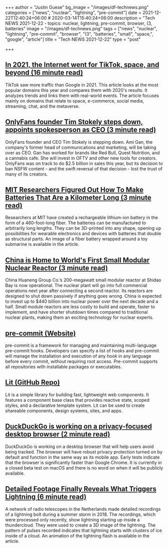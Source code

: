 +++
author = "Justin Guese"
bg_image = "/images/df-technews.png"
categories = ["news", "nuclear", "lightning", "pre-commit"]
date = 2021-12-22T12:40:24+06:00 # 2020-03-14T15:40:24+06:00
description = "Tech NEWS 2021-12-22 - topics: nuclear, lightning, pre-commit, browser, (3, batteries"
image = "/images/df-technews.png"
tags = ["news", "nuclear", "lightning", "pre-commit", "browser", "(3", "batteries", "small", "space,", "google", "article"]
title = "Tech NEWS 2021-12-22"
type = "post"

+++

## [In 2021, the Internet went for TikTok, space, and beyond (16 minute read)](https://blog.cloudflare.com/popular-domains-year-in-review-2021/)

TikTok saw more traffic than Google in 2021. This article looks at the most popular domains this year and compares them with 2020's results. It analyzes trends and links them with real-world events. The article focuses mainly on domains that relate to space, e-commerce, social media, streaming, chat, and the metaverse.

## [OnlyFans founder Tim Stokely steps down, appoints spokesperson as CEO (3 minute read)](https://techcrunch.com/2021/12/21/onlyfans-founder-tim-stokely-steps-down-appoints-spokesperson-as-ceo/)

OnlyFans founder and CEO Tim Stokely is stepping down. Ami Gan, the company's former head of communications and marketing, will be taking over as CEO. Gan has worked for brands like Red Bull, Quest Nutrition, and a cannabis cafe. She will invest in OFTV and other new tools for creators. OnlyFans was on track to do $2.5 billion in sales this year, but its decision to ban NSFW content - and the swift reversal of that decision - lost the trust of many of its creators.

## [MIT Researchers Figured Out How To Make Batteries That Are a Kilometer Long (3 minute read)](https://interestingengineering.com/mit-researchers-figured-out-how-to-make-batteries-that-are-a-kilometer-long)

Researchers at MIT have created a rechargeable lithium-ion battery in the form of a 460-foot-long fiber. The batteries can be manufactured to arbitrarily long lengths. They can be 3D-printed into any shape, opening up possibilities for wearable electronics and devices with batteries that double as structural parts. An image of a fiber battery wrapped around a toy submarine is available in the article.

## [China is Home to World's First Small Modular Nuclear Reactor (3 minute read)](https://finance.yahoo.com/news/china-home-worlds-first-small-041435116.html)

China Huaneng Group Co.’s 200-megawatt small modular reactor at Shidao Bay is now operational. The nuclear plant will go into full commercial operations next year after connecting a second reactor. Its reactors are designed to shut down passively if anything goes wrong. China is expected to invest up to $440 billion into nuclear power over the next decade and a half. Small module reactors are less costly to build and operate, faster to implement, and have shorter shutdown times compared to traditional nuclear plants, making them an exciting technology for nuclear experts.

## [pre-commit (Website)](https://pre-commit.com/)

pre-commit is a framework for managing and maintaining multi-language pre-commit hooks. Developers can specify a list of hooks and pre-commit will manage the installation and execution of any hook in any language before every commit, without requiring root access. Pre-commit supports all repositories with installable packages or executables.

## [Lit (GitHub Repo)](https://github.com/lit/lit/)

Lit is a simple library for building fast, lightweight web components. It features a component base class that provides reactive state, scoped styles, and a declarative template system. Lit can be used to create shareable components, design systems, sites, and apps.

## [DuckDuckGo is working on a privacy-focused desktop browser (2 minute read)](https://www.theverge.com/2021/12/21/22848133/duckduckgo-browser-pc-mac-beta-privacy-default-settings)

DuckDuckGo is working on a desktop browser that will help users avoid being tracked. The browser will have robust privacy protection turned on by default and function in the same way as its mobile app. Early tests indicate that the browser is significantly faster than Google Chrome. It is currently in a closed beta test on macOS and there is no word on when it will be publicly available.

## [Detailed Footage Finally Reveals What Triggers Lightning (6 minute read)](https://www.quantamagazine.org/radio-telescope-reveals-how-lightning-begins-20211220/)

A network of radio telescopes in the Netherlands made detailed recordings of a lightning bolt during a summer storm in 2018. The recordings, which were processed only recently, show lightning starting up inside a thundercloud. They were used to create a 3D image of the lightning. The pattern of pulses recorded indicates that lightning starts with clusters of ice inside of a cloud. An animation of the lightning flash is available in the article.

